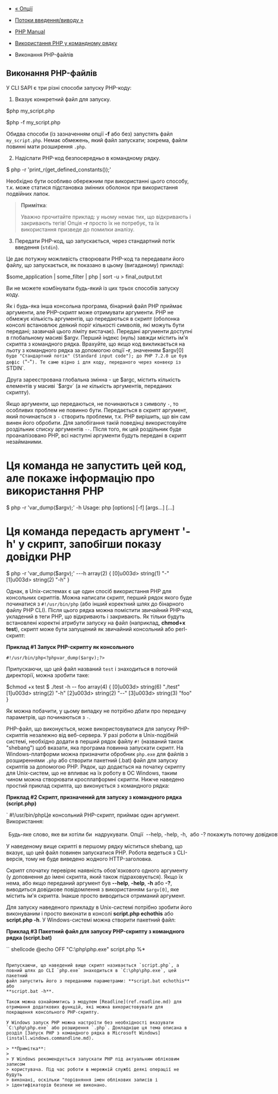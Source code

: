 - [« Опції](features.commandline.options.md)
- [Потоки введення/виводу »](features.commandline.io-streams.md)

- [PHP Manual](index.md)
- [Використання PHP у командному рядку](features.commandline.md)
- Виконання PHP-файлів

## Виконання PHP-файлів

У CLI SAPI є три різні способи запуску PHP-коду:

1. Вказує конкретний файл для запуску.

$php my_script.php

$php -f my_script.php

Обидва способи (із зазначенням опції **-f** або без) запустять файл
`my_script.php`. Немає обмежень, який файл запускати; зокрема,
файли повинні мати розширення `.php`.

2. Надіслати PHP-код безпосередньо в командному рядку.

$ php -r 'print_r(get_defined_constants());'

Необхідно бути особливо обережним при використанні цього способу,
т.к. може статися підстановка змінних оболонок при
використання подвійних лапок.

> **Примітка**:
>
> Уважно прочитайте приклад: у ньому немає тих, що відкривають і закривають
> тегів! Опція **-r** просто їх не потребує, та їх використання
> призведе до помилки аналізу.

3. Передати PHP-код, що запускається, через стандартний потік введення
(`stdin`).

Це дає потужну можливість створювати PHP-код та передавати його
файлу, що запускається, як показано в цьому (вигаданому) прикладі:

$some_application | some_filter | php | sort -u > final_output.txt

Ви не можете комбінувати будь-який із цих трьох способів запуску коду.

Як і будь-яка інша консольна програма, бінарний файл PHP приймає
аргументи, але PHP-скрипт може отримувати аргументи. PHP не
обмежує кількість аргументів, що передаються в скрипт (оболонка
консолі встановлює деякий поріг кількості символів, які можуть
бути передані; зазвичай цього ліміту вистачає). Передані аргументи
доступні в глобальному масиві $argv. Перший індекс (нуль) завжди
містить ім'я скрипта з командного рядка. Врахуйте, що якщо
код викликається на льоту з командного рядка за допомогою опції **-r**,
значенням $argv[0]` буде "Стандартний потік" (Standard input
code"); до PHP 7.2.0 це був дефіс (`"-"`). Те саме вірно і для
коду, переданого через конвеєр із `STDIN`.

Друга зареєстрована глобальна змінна - це $argc,
містить кількість елементів у масиві `$argv` (а *не* кількість
аргументів, переданих скрипту).

Якщо аргументи, що передаються, не починаються з символу `-`, то особливих
проблем не повинно бути. Передається в скрипт аргумент, який
починається з `-` створить проблеми, т.к. PHP вирішить, що він сам винен його
обробити. Для запобігання такій поведінці використовуйте
роздільник списку аргументів `--`. Після того, як цей роздільник
буде проаналізовано PHP, всі наступні аргументи будуть передані в
скрипт незайманими.

# Ця команда не запустить цей код, але покаже інформацію про використання PHP
$ php -r 'var_dump($argv);' -h
Usage: php [options] [-f] <file> [args...]
[...]

# Ця команда передасть аргумент '-h' у скрипт, запобігши показу довідки PHP
$ php -r 'var_dump($argv);' ---h
array(2) {
[0]u003d>
string(1) "-"
[1]u003d>
string(2) "-h"
}

Однак, в Unix-системах є ще один спосіб використання PHP для
консольних скриптів. Можна написати скрипт, перший рядок якого буде
починатися з `#!/usr/bin/php` (або інший коректний шлях до бінарного
файлу PHP CLI). Після цього рядка можна помістити звичайний PHP-код,
укладений в теги PHP, що відкривають і закривають. Як тільки будуть
встановлені коректні атрибути запуску на файл (наприклад, **chmod+x
test**), скрипт може бути запущений як звичайний консольний або
perl-скрипт:

**Приклад #1 Запуск PHP-скрипту як консольного**

` #!/usr/bin/php<?phpvar_dump($argv);?> `

Припускаючи, що цей файл названий `test` і знаходиться в поточній
директорії, можна зробити таке:

$chmod +x test
$ ./test -h -- foo
array(4) {
[0]u003d>
string(6) "./test"
[1]u003d>
string(2) "-h"
[2]u003d>
string(2) "--"
[3]u003d>
string(3) "foo"
}

Як можна побачити, у цьому випадку не потрібно дбати про передачу
параметрів, що починаються з `-`.

PHP-файл, що виконується, може використовуватися для запуску PHP-скриптів
незалежно від веб-сервера. У разі роботи в Unix-подібній системі,
необхідно додати в перший рядок файлу `#!` (названий також
"shebang") щоб вказати, яка програма повинна запускати скрипт. На
Windows-платформи можна призначити обробник `php.exe` для файлів з
розширеннями `.php` або створити пакетний (.bat) файл для запуску
скриптів за допомогою PHP. Рядок, що додається на початку скрипту для
Unix-систем, що не впливає на їх роботу в ОС Windows, таким чином можна
створювати кросплатформні скрипти. Нижче наведено простий приклад
скрипта, що виконується з командного рядка:

**Приклад #2 Скрипт, призначений для запуску з командного рядка
(script.php)**

` #!/usr/bin/php<?phpif ($argc !u003d 2 || in_array($argv[1], array('--help', '-help', '-h', '-?') ))) {?>Це консольний PHP-скрипт, приймає один аргумент. Використання:  <?php echo $argv[0]; ?> <option>  <option> Будь-яке слово, яке ви хотіли би  надрукувати. Опції  --help, -help, -h,  або -? покажуть поточну довідкову інформацію.

У наведеному вище скрипті в першому рядку міститься shebang,
що вказує, що цей файл повинен запускатися PHP. Робота ведеться з
CLI-версія, тому не буде виведено жодного HTTP-заголовка.

Скрипт спочатку перевіряє наявність обов'язкового одного аргументу (у
доповнення до імені скрипта, який також підраховується). Якщо їх нема,
або якщо переданий аргумент був **--help**, **-help**, **-h** або
**-?**, виводиться довідкове повідомлення з використанням `$argv[0]`,
яке містить ім'я скрипта. Інакше просто
виводиться отриманий аргумент.

Для запуску наведеного прикладу в Unix-системі потрібно зробити його
виконуваним і просто виконати в консолі **script.php echothis** або
**script.php -h**. У Windows-системі можна створити пакетний файл:

**Приклад #3 Пакетний файл для запуску PHP-скрипту з командного рядка
(script.bat)**

`` shellcode
@echo OFF
"C:\php\php.exe" script.php %*
````

Припускаючи, що наведений вище скрипт називається `script.php`, а
повний шлях до CLI `php.exe` знаходиться в `C:\php\php.exe`, цей пакетний
файл запустить його з переданими параметрами: **script.bat echothis** або
**script.bat -h**.

Також можна ознайомитись з модулем [Readline](ref.readline.md) для
отримання додаткових функцій, які можна використовувати для
покращення консольного PHP-скрипту.

У Windows запуск PHP можна настроїти без необхідності вказувати
`C:\php\php.exe` або розширення `.php`. Докладніше ця тема описана в
розділ [Запуск PHP з командного рядка в Microsoft Windows](install.windows.commandline.md).

> **Примітка**:
>
> У Windows рекомендується запускати PHP під актуальним обліковим записом
> користувача. Під час роботи в мережній службі деякі операції не будуть
> виконані, оскільки "порівняння імен облікових записів і
> ідентифікаторів безпеки не виконано.
